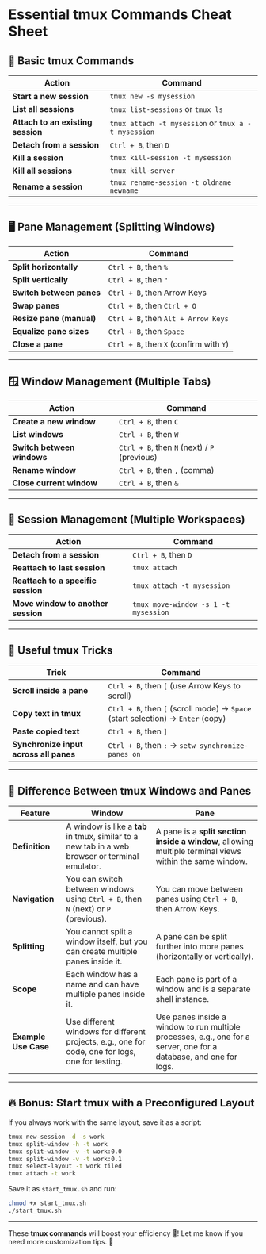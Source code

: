 # **Essential tmux Commands Cheat Sheet**

## **🌟 Basic tmux Commands**
| Action | Command |
|--------|---------|
| **Start a new session** | `tmux new -s mysession` |
| **List all sessions** | `tmux list-sessions` or `tmux ls` |
| **Attach to an existing session** | `tmux attach -t mysession` or `tmux a -t mysession` |
| **Detach from a session** | `Ctrl + B`, then `D` |
| **Kill a session** | `tmux kill-session -t mysession` |
| **Kill all sessions** | `tmux kill-server` |
| **Rename a session** | `tmux rename-session -t oldname newname` |

---

## **🖥️ Pane Management (Splitting Windows)**
| Action | Command |
|--------|---------|
| **Split horizontally** | `Ctrl + B`, then `%` |
| **Split vertically** | `Ctrl + B`, then `"` |
| **Switch between panes** | `Ctrl + B`, then Arrow Keys |
| **Swap panes** | `Ctrl + B`, then `Ctrl + O` |
| **Resize pane (manual)** | `Ctrl + B`, then `Alt + Arrow Keys` |
| **Equalize pane sizes** | `Ctrl + B`, then `Space` |
| **Close a pane** | `Ctrl + B`, then `X` (confirm with `Y`) |

---

## **🪟 Window Management (Multiple Tabs)**
| Action | Command |
|--------|---------|
| **Create a new window** | `Ctrl + B`, then `C` |
| **List windows** | `Ctrl + B`, then `W` |
| **Switch between windows** | `Ctrl + B`, then `N` (next) / `P` (previous) |
| **Rename window** | `Ctrl + B`, then `,` (comma) |
| **Close current window** | `Ctrl + B`, then `&` |

---

## **📌 Session Management (Multiple Workspaces)**
| Action | Command |
|--------|---------|
| **Detach from a session** | `Ctrl + B`, then `D` |
| **Reattach to last session** | `tmux attach` |
| **Reattach to a specific session** | `tmux attach -t mysession` |
| **Move window to another session** | `tmux move-window -s 1 -t mysession` |

---

## **🔧 Useful tmux Tricks**
| Trick | Command |
|-------|---------|
| **Scroll inside a pane** | `Ctrl + B`, then `[` (use Arrow Keys to scroll) |
| **Copy text in tmux** | `Ctrl + B`, then `[` (scroll mode) → `Space` (start selection) → `Enter` (copy) |
| **Paste copied text** | `Ctrl + B`, then `]` |
| **Synchronize input across all panes** | `Ctrl + B`, then `:` → `setw synchronize-panes on` |

---

## **🔳 Difference Between tmux Windows and Panes**
| Feature | Window | Pane |
|---------|--------|------|
| **Definition** | A window is like a **tab** in tmux, similar to a new tab in a web browser or terminal emulator. | A pane is a **split section inside a window**, allowing multiple terminal views within the same window. |
| **Navigation** | You can switch between windows using `Ctrl + B`, then `N` (next) or `P` (previous). | You can move between panes using `Ctrl + B`, then Arrow Keys. |
| **Splitting** | You cannot split a window itself, but you can create multiple panes inside it. | A pane can be split further into more panes (horizontally or vertically). |
| **Scope** | Each window has a name and can have multiple panes inside it. | Each pane is part of a window and is a separate shell instance. |
| **Example Use Case** | Use different windows for different projects, e.g., one for code, one for logs, one for testing. | Use panes inside a window to run multiple processes, e.g., one for a server, one for a database, and one for logs. |

---

## **🔥 Bonus: Start tmux with a Preconfigured Layout**
If you always work with the same layout, save it as a script:

```bash
tmux new-session -d -s work
tmux split-window -h -t work
tmux split-window -v -t work:0.0
tmux split-window -v -t work:0.1
tmux select-layout -t work tiled
tmux attach -t work
```

Save it as `start_tmux.sh` and run:
```bash
chmod +x start_tmux.sh
./start_tmux.sh
```

---

These **tmux commands** will boost your efficiency 🚀! Let me know if you need more customization tips. 🎯

